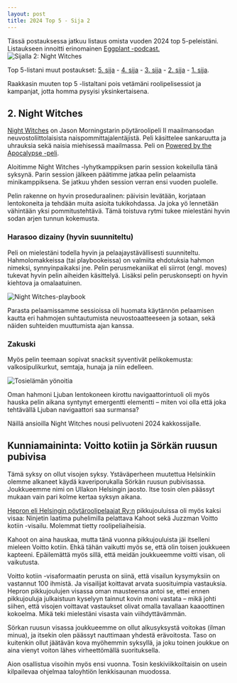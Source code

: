 ```yaml
---
layout: post
title: 2024 Top 5 - Sija 2 
---
```

Tässä postauksessa jatkuu listaus omista vuoden 2024 top 5-peleistäni. Listaukseen innoitti erinomainen [Eggplant -podcast.](https://eggplant.show/) 
![Sijalla 2: Night Witches](https://anttiki.github.io/images/night-witches2.jpg "Sijalla 2: Night Witches")

Top 5-listani muut postaukset: [5. sija](https://anttiki.github.io/Top-5-2024-Sija-5/) - [4. sija](https://anttiki.github.io/Top-5-2024-Sija-4/) - [3. sija](https://anttiki.github.io/Top-5-2024-Sija-3/) - [2. sija](https://anttiki.github.io/Top-5-2024-Sija-2/) - [1. sija](https://anttiki.github.io/Top-5-2024-Sija-1/).

Raakkasin muuten top 5 -listaltani pois vetämäni roolipelisessiot ja kampanjat, jotta homma pysyisi yksinkertaisena.

## 2. Night Witches
	
[Night Witches](https://bullypulpitgames.com/products/night-witches) on Jason Morningstarin pöytäroolipeli II maailmansodan neuvostoliittolaisista naispommittajalentäjistä. Peli käsittelee sankaruutta ja uhrauksia sekä naisia miehisessä maailmassa. Peli on [Powered by the Apocalypse -peli](https://en.wikipedia.org/wiki/Powered_by_the_Apocalypse).

Aloitimme Night Witches -lyhytkamppiksen parin session kokeilulla tänä syksynä. Parin session jälkeen päätimme jatkaa pelin pelaamista minikamppiksena. Se jatkuu yhden session verran ensi vuoden puolelle.

Pelin rakenne on hyvin proseduraalinen: päivisin levätään, korjataan lentokoneita ja tehdään muita asioita tukikohdassa. Ja joka yö lennetään vähintään yksi pommitustehtävä. Tämä toistuva rytmi tukee mielestäni hyvin sodan arjen tunnun kokemusta.

### Harasoo dizainy (hyvin suunniteltu)

Peli on mielestäni todella hyvin ja pelaajaystävällisesti suunniteltu. Hahmolomakkeissa (tai playbookeissa) on valmiita ehdotuksia hahmon nimeksi, synnyinpaikaksi jne. Pelin perusmekaniikat eli siirrot (engl. moves) tukevat hyvin pelin aiheiden käsittelyä. Lisäksi pelin peruskonsepti on hyvin kiehtova ja omalaatuinen. 

![Night Witches-playbook](https://anttiki.github.io/images/night-witches-pb.jpg "Night Witches-playbook")

Parasta pelaamissamme sessioissa oli huomata käytännön pelaamisen kautta eri hahmojen suhtautumista neuvostoaatteeseen ja sotaan, sekä näiden suhteiden muuttumista ajan kanssa. 

### Zakuski

Myös pelin teemaan sopivat snacksit syventivät pelikokemusta: valkosipulikurkut, semtaja, hunaja ja niin edelleen.

![Tosielämän yönoitia](https://anttiki.github.io/images/night-witches1.png "Tosielämän yönoitia")

Oman hahmoni Ljuban lentokoneen kirottu navigaattorintuoli oli myös hauska pelin aikana syntynyt emergentti elementti – miten voi olla että joka tehtävällä Ljuban navigaattori saa surmansa?

Näillä ansioilla Night Witches nousi pelivuoteni 2024 kakkossijalle.

## Kunniamaininta: Voitto kotiin ja Sörkän ruusun pubivisa

Tämä syksy on ollut visojen syksy. Ystäväperheen muutettua Helsinkiin olemme alkaneet käydä kaveriporukalla Sörkän ruusun pubivisassa. Joukkueemme nimi on Ullakon Helsingin jaosto. Itse tosin olen päässyt mukaan vain pari kolme kertaa syksyn aikana. 

[Hepron eli Helsingin pöytäroolipelaajat Ry:n](https://helsinginpoytaroolipelaajat.fi/) pikkujouluissa oli myös kaksi visaa: Ninjetin laatima puhelimilla pelattava Kahoot sekä Juzzman Voitto kotiin -visailu. Molemmat tietty roolipeliaiheisia.

Kahoot on aina hauskaa, mutta tänä vuonna pikkujouluista jäi itselleni mieleen Voitto kotiin. Ehkä tähän vaikutti myös se, että olin toisen joukkueen kapteeni. Epäilemättä myös sillä, että meidän joukkueemme voitti visan, oli vaikutusta.

Voitto kotiin -visaformaatin perusta on siinä, että visailun kysymyksiin on vastannut 100 ihmistä. Ja visailijat koittavat arvata suosituimpia vastauksia. Hepron pikkujoulujen visassa oman mausteensa antoi se, ettei ennen pikkujouluja julkaistuun kyselyyn tainnut kovin moni vastata – mikä johti siihen, että visojen voittavat vastaukset olivat omalla tavallaan kaaoottinen kokoelma. Mikä teki mielestäni visasta vain viihdyttävämmän.

Sörkan ruusun visassa joukkueemme on ollut alkusyksystä voitokas (ilman minua), ja itsekin olen päässyt nauttimaan yhdestä erävoitosta. Taso on kuitenkin ollut jäätävän kova myöhemmin syksyllä, ja joku toinen joukkue on aina vienyt voiton lähes virheettömällä suorituksella.

Aion osallistua visoihin myös ensi vuonna. Tosin keskiviikkoiltaisin on usein kilpailevaa ohjelmaa taloyhtiön lenkkisaunan muodossa.

